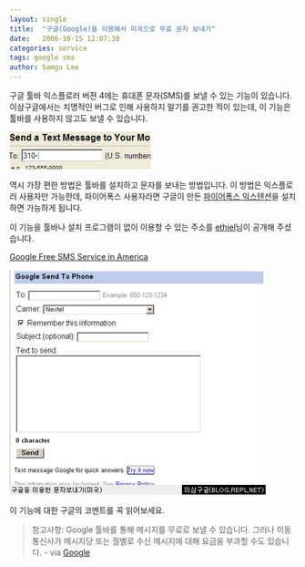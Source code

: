 ```yaml
---
layout: single
title:  "구글(Google)을 이용해서 미국으로 무료 문자 보내기"
date:   2006-10-15 12:07:38
categories: service
tags: google sms
author: Samgu Lee
---
```

구글 툴바 익스플로러 버젼 4에는 휴대폰 문자(SMS)를 보낼 수 있는 기능이 있습니다. 이삼구글에서는 치명적인 버그로 인해 사용하지 말기를 권고한 적이 있는데, 이 기능은 툴바를 사용하지 않고도 보낼 수 있습니다.

![구글의 SMS 파이어폭스 익스텐션](/assets/smsmini.png)

역시 가장 편한 방법은 툴바를 설치하고 문자를 보내는 방법입니다. 이 방법은 익스플로러 사용자만 가능한데, 파이어폭스 사용자라면 구글이 만든 [파이어폭스 익스텐션](http://www.google.com/tools/firefox/index.html)을 설치하면 가능하게 됩니다.

이 기능을 툴바나 설치 프로그램이 없이 이용할 수 있는 주소를 [ethiel](http://ethiel.org/blog/?p=68)님이 공개해 주셨습니다.

[Google Free SMS Service in America](http://toolbar.google.com/send/sms/index.php)

![구글을 이용한 무료 문자 보내기](/assets/free_sms_using_google.jpg)

이 기능에 대한 구글의 코멘트를 꼭 읽어보세요.

> 참고사항: Google 툴바를 통해 메시지를 무료로 보낼 수 있습니다. 그러나 이동통신사가 메시지당 또는 월별로 수신 메시지에 대해 요금을 부과할 수도 있습니다. - via [Google](http://www.google.com/support/toolbar/bin/static.py?page=features.html&hl=kr&v=4)
